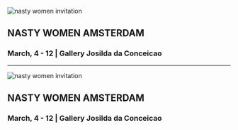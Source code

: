![nasty women invitation](https://c1.staticflickr.com/4/3829/33081348541_cb3c4b7811_m.jpg)
## NASTY WOMEN AMSTERDAM
### March, 4 - 12 |  Gallery Josilda da Conceicao


---

![nasty women invitation](https://c1.staticflickr.com/4/3829/33081348541_cb3c4b7811_m.jpg)
 ## NASTY WOMEN AMSTERDAM
### March, 4 - 12 |  Gallery Josilda da Conceicao

